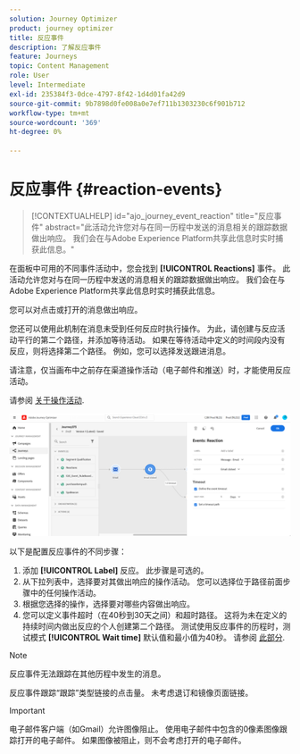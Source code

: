 ```yaml
---
solution: Journey Optimizer
product: journey optimizer
title: 反应事件
description: 了解反应事件
feature: Journeys
topic: Content Management
role: User
level: Intermediate
exl-id: 235384f3-0dce-4797-8f42-1d4d01fa42d9
source-git-commit: 9b7898d0fe008a0e7ef711b1303230c6f901b712
workflow-type: tm+mt
source-wordcount: '369'
ht-degree: 0%

---
```


# 反应事件 {#reaction-events}

>[!CONTEXTUALHELP]
>id="ajo_journey_event_reaction"
>title="反应事件"
>abstract="此活动允许您对与在同一历程中发送的消息相关的跟踪数据做出响应。 我们会在与Adobe Experience Platform共享此信息时实时捕获此信息。"

在面板中可用的不同事件活动中，您会找到 **[!UICONTROL Reactions]** 事件。 此活动允许您对与在同一历程中发送的消息相关的跟踪数据做出响应。 我们会在与Adobe Experience Platform共享此信息时实时捕获此信息。

您可以对点击或打开的消息做出响应。

您还可以使用此机制在消息未受到任何反应时执行操作。 为此，请创建与反应活动平行的第二个路径，并添加等待活动。 如果在等待活动中定义的时间段内没有反应，则将选择第二个路径。 例如，您可以选择发送跟进消息。

请注意，仅当画布中之前存在渠道操作活动（电子邮件和推送）时，才能使用反应活动。

请参阅 [关于操作活动](../building-journeys/about-journey-activities.md#action-activities).

![](assets/journey45.png)

以下是配置反应事件的不同步骤：

1. 添加 **[!UICONTROL Label]** 反应。 此步骤是可选的。
1. 从下拉列表中，选择要对其做出响应的操作活动。 您可以选择位于路径前面步骤中的任何操作活动。
1. 根据您选择的操作，选择要对哪些内容做出响应。
1. 您可以定义事件超时（在40秒到30天之间）和超时路径。 这将为未在定义的持续时间内做出反应的个人创建第二个路径。 测试使用反应事件的历程时，测试模式 **[!UICONTROL Wait time]** 默认值和最小值为40秒。 请参阅 [此部分](../building-journeys/testing-the-journey.md).

>[!NOTE]
>
>
>反应事件无法跟踪在其他历程中发生的消息。
>
>反应事件跟踪“跟踪”类型链接的点击量。 未考虑退订和镜像页面链接。

>[!IMPORTANT]
>
>电子邮件客户端（如Gmail）允许图像阻止。 使用电子邮件中包含的0像素图像跟踪打开的电子邮件。 如果图像被阻止，则不会考虑打开的电子邮件。
